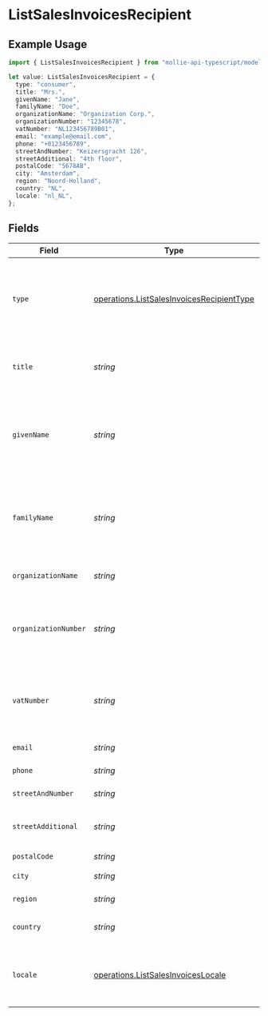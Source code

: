 # ListSalesInvoicesRecipient

## Example Usage

```typescript
import { ListSalesInvoicesRecipient } from "mollie-api-typescript/models/operations";

let value: ListSalesInvoicesRecipient = {
  type: "consumer",
  title: "Mrs.",
  givenName: "Jane",
  familyName: "Doe",
  organizationName: "Organization Corp.",
  organizationNumber: "12345678",
  vatNumber: "NL123456789B01",
  email: "example@email.com",
  phone: "+0123456789",
  streetAndNumber: "Keizersgracht 126",
  streetAdditional: "4th floor",
  postalCode: "5678AB",
  city: "Amsterdam",
  region: "Noord-Holland",
  country: "NL",
  locale: "nl_NL",
};
```

## Fields

| Field                                                                                                                                   | Type                                                                                                                                    | Required                                                                                                                                | Description                                                                                                                             | Example                                                                                                                                 |
| --------------------------------------------------------------------------------------------------------------------------------------- | --------------------------------------------------------------------------------------------------------------------------------------- | --------------------------------------------------------------------------------------------------------------------------------------- | --------------------------------------------------------------------------------------------------------------------------------------- | --------------------------------------------------------------------------------------------------------------------------------------- |
| `type`                                                                                                                                  | [operations.ListSalesInvoicesRecipientType](../../models/operations/listsalesinvoicesrecipienttype.md)                                  | :heavy_check_mark:                                                                                                                      | The type of recipient, either `consumer` or `business`. This will determine what further fields are<br/>required on the `recipient` object. | consumer                                                                                                                                |
| `title`                                                                                                                                 | *string*                                                                                                                                | :heavy_minus_sign:                                                                                                                      | The title of the `consumer` type recipient, for example Mr. or Mrs..                                                                    | Mrs.                                                                                                                                    |
| `givenName`                                                                                                                             | *string*                                                                                                                                | :heavy_minus_sign:                                                                                                                      | The given name (first name) of the `consumer` type recipient should be at least two characters and cannot contain<br/>only numbers.     | Jane                                                                                                                                    |
| `familyName`                                                                                                                            | *string*                                                                                                                                | :heavy_minus_sign:                                                                                                                      | The given name (last name) of the `consumer` type recipient should be at least two characters and cannot contain<br/>only numbers.      | Doe                                                                                                                                     |
| `organizationName`                                                                                                                      | *string*                                                                                                                                | :heavy_minus_sign:                                                                                                                      | The trading name of the `business` type recipient.                                                                                      | Organization Corp.                                                                                                                      |
| `organizationNumber`                                                                                                                    | *string*                                                                                                                                | :heavy_minus_sign:                                                                                                                      | The Chamber of Commerce number of the organization for a `business` type recipient. Either this or `vatNumber`<br/>has to be provided.  | 12345678                                                                                                                                |
| `vatNumber`                                                                                                                             | *string*                                                                                                                                | :heavy_minus_sign:                                                                                                                      | The VAT number of the organization for a `business` type recipient. Either this or `organizationNumber`<br/>has to be provided.         | NL123456789B01                                                                                                                          |
| `email`                                                                                                                                 | *string*                                                                                                                                | :heavy_check_mark:                                                                                                                      | The email address of the recipient.                                                                                                     | example@email.com                                                                                                                       |
| `phone`                                                                                                                                 | *string*                                                                                                                                | :heavy_minus_sign:                                                                                                                      | The phone number of the recipient.                                                                                                      | +0123456789                                                                                                                             |
| `streetAndNumber`                                                                                                                       | *string*                                                                                                                                | :heavy_check_mark:                                                                                                                      | A street and street number.                                                                                                             | Keizersgracht 126                                                                                                                       |
| `streetAdditional`                                                                                                                      | *string*                                                                                                                                | :heavy_minus_sign:                                                                                                                      | Any additional addressing details, for example an apartment number.                                                                     | 4th floor                                                                                                                               |
| `postalCode`                                                                                                                            | *string*                                                                                                                                | :heavy_check_mark:                                                                                                                      | A postal code.                                                                                                                          | 5678AB                                                                                                                                  |
| `city`                                                                                                                                  | *string*                                                                                                                                | :heavy_check_mark:                                                                                                                      | The recipient's city.                                                                                                                   | Amsterdam                                                                                                                               |
| `region`                                                                                                                                | *string*                                                                                                                                | :heavy_minus_sign:                                                                                                                      | The recipient's region.                                                                                                                 | Noord-Holland                                                                                                                           |
| `country`                                                                                                                               | *string*                                                                                                                                | :heavy_check_mark:                                                                                                                      | A country code in [ISO 3166-1 alpha-2](https://en.wikipedia.org/wiki/ISO_3166-1_alpha-2) format.                                        | NL                                                                                                                                      |
| `locale`                                                                                                                                | [operations.ListSalesInvoicesLocale](../../models/operations/listsalesinvoiceslocale.md)                                                | :heavy_check_mark:                                                                                                                      | The locale for the recipient, to be used for translations in PDF generation and payment pages.                                          | nl_NL                                                                                                                                   |